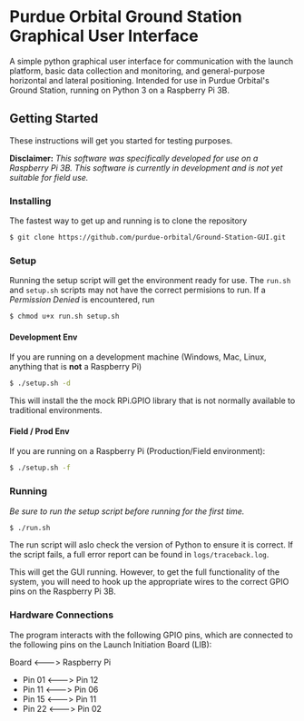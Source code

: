 # Purdue Orbital Ground Station Graphical User Interface

A simple python graphical user interface for communication with the launch platform, basic data collection and monitoring, and general-purpose horizontal and lateral positioning. Intended for use in Purdue Orbital's Ground Station, running on Python 3 on a Raspberry Pi 3B. 

## Getting Started

These instructions will get you started for testing purposes. 

__Disclaimer:__ _This software was specifically developed for use on a Raspberry Pi 3B. This software is currently in development and is not yet suitable for field use._

### Installing

The fastest way to get up and running is to clone the repository

```sh
$ git clone https://github.com/purdue-orbital/Ground-Station-GUI.git
```

### Setup

Running the setup script will get the environment ready for use.
The `run.sh` and `setup.sh` scripts may not have the correct permisions to run. If a _Permission Denied_ is encountered, run
```sh
$ chmod u+x run.sh setup.sh
```
#### Development Env
If you are running on a development machine (Windows, Mac, Linux, anything that is __not__ a Raspberry Pi)
```sh
$ ./setup.sh -d
```
This will install the the mock RPi.GPIO library that is not normally available to traditional environments.
#### Field / Prod Env
If you are running on a Raspberry Pi (Production/Field environment):
```sh
$ ./setup.sh -f
```

### Running

_Be sure to run the setup script before running for the first time._
```sh
$ ./run.sh
```

The run script will aslo check the version of Python to ensure it is correct. If the script fails, a full error report can be found in `logs/traceback.log`.

This will get the GUI running. However, to get the full functionality of the system, you will need to hook up the appropriate wires to the correct GPIO pins on the Raspberry Pi 3B.

### Hardware Connections

The program interacts with the following GPIO pins, which are connected to the following pins on the Launch Initiation Board (LIB):

Board  <--->  Raspberry Pi

* Pin 01 <---> Pin 12 
* Pin 11 <---> Pin 06
* Pin 15 <---> Pin 11
* Pin 22 <---> Pin 02


